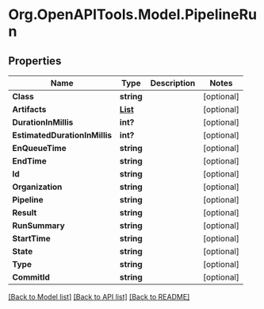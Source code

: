 # Org.OpenAPITools.Model.PipelineRun

## Properties

Name | Type | Description | Notes
------------ | ------------- | ------------- | -------------
**Class** | **string** |  | [optional] 
**Artifacts** | [**List<PipelineRunartifacts>**](PipelineRunartifacts.md) |  | [optional] 
**DurationInMillis** | **int?** |  | [optional] 
**EstimatedDurationInMillis** | **int?** |  | [optional] 
**EnQueueTime** | **string** |  | [optional] 
**EndTime** | **string** |  | [optional] 
**Id** | **string** |  | [optional] 
**Organization** | **string** |  | [optional] 
**Pipeline** | **string** |  | [optional] 
**Result** | **string** |  | [optional] 
**RunSummary** | **string** |  | [optional] 
**StartTime** | **string** |  | [optional] 
**State** | **string** |  | [optional] 
**Type** | **string** |  | [optional] 
**CommitId** | **string** |  | [optional] 

[[Back to Model list]](../README.md#documentation-for-models) [[Back to API list]](../README.md#documentation-for-api-endpoints) [[Back to README]](../README.md)

